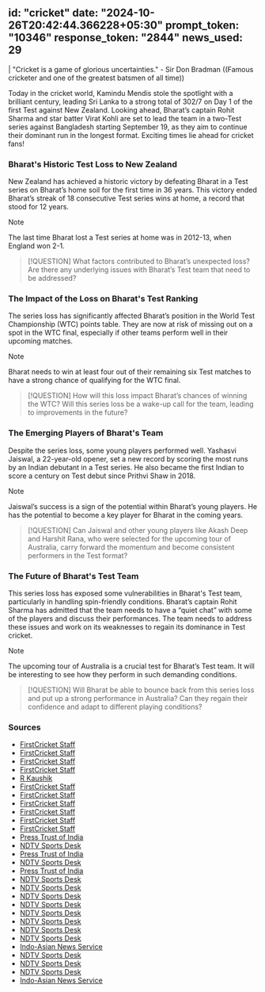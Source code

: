 
id: "cricket"
date: "2024-10-26T20:42:44.366228+05:30"
prompt_token: "10346"
response_token: "2844"
news_used: 29
------
| "Cricket is a game of glorious uncertainties." - Sir Don Bradman ((Famous cricketer and one of the greatest batsmen of all time))

Today in the cricket world,  Kamindu Mendis stole the spotlight with a brilliant century, leading Sri Lanka to a strong total of 302/7 on Day 1 of the first Test against New Zealand. Looking ahead, Bharat’s captain Rohit Sharma and star batter Virat Kohli are set to lead the team in a two-Test series against Bangladesh starting September 19, as they aim to continue their dominant run in the longest format.  Exciting times lie ahead for cricket fans! 

### Bharat's Historic Test Loss to New Zealand

New Zealand has achieved a historic victory by defeating Bharat in a Test series on Bharat’s home soil for the first time in 36 years. This victory ended Bharat’s streak of 18 consecutive Test series wins at home, a record that stood for 12 years.

> [!NOTE] 
> The last time Bharat lost a Test series at home was in 2012-13, when England won 2-1.

> [!QUESTION] 
> What factors contributed to Bharat’s unexpected loss? Are there any underlying issues with Bharat’s Test team that need to be addressed?

### The Impact of the Loss on Bharat's Test Ranking

The series loss has significantly affected Bharat’s position in the World Test Championship (WTC) points table. They are now at risk of missing out on a spot in the WTC final, especially if other teams perform well in their upcoming matches. 

> [!NOTE] 
> Bharat needs to win at least four out of their remaining six Test matches to have a strong chance of qualifying for the WTC final.

> [!QUESTION] 
> How will this loss impact Bharat’s chances of winning the WTC? Will this series loss be a wake-up call for the team, leading to improvements in the future? 

###  The Emerging Players of Bharat's Team

Despite the series loss, some young players performed well. Yashasvi Jaiswal, a 22-year-old opener, set a new record by scoring the most runs by an Indian debutant in a Test series. He also became the first Indian to score a century on Test debut since Prithvi Shaw in 2018.

> [!NOTE]
> Jaiswal’s success is a sign of the potential within Bharat’s young players. He has the potential to become a key player for Bharat in the coming years.

> [!QUESTION] 
> Can Jaiswal and other young players like Akash Deep and Harshit Rana, who were selected for the upcoming tour of Australia,  carry forward the momentum and become consistent performers in the Test format?

### The Future of Bharat's Test Team

This series loss has exposed some vulnerabilities in Bharat's Test team, particularly in handling spin-friendly conditions. Bharat’s captain Rohit Sharma has admitted that the team needs to have a “quiet chat” with some of the players and discuss their performances. The team needs to address these issues and work on its weaknesses to regain its dominance in Test cricket.

> [!NOTE]
>  The upcoming tour of Australia is a crucial test for Bharat’s Test team. It will be interesting to see how they perform in such demanding conditions.

> [!QUESTION]
> Will Bharat be able to bounce back from this series loss and put up a strong performance in Australia? Can they regain their confidence and adapt to different playing conditions? 

### Sources

- [FirstCricket Staff](https://www.firstpost.com/firstcricket/sports-news/india-vs-new-zealand-live-score-2nd-test-day-3-pune-13829317.html)
- [FirstCricket Staff](https://www.firstpost.com/firstcricket/sports-news/india-vs-new-zealand-pune-test-a-look-at-highest-fourth-innings-run-chases-13829334.html)
- [FirstCricket Staff](https://www.firstpost.com/firstcricket/sports-news/jemimah-rodrigues-father-ivan-khar-gymkhana-religious-conversion-meetings-13829316.html)
- [FirstCricket Staff](https://www.firstpost.com/firstcricket/sports-news/ind-a-vs-afg-a-emerging-asia-cup-semi-final-ramandeep-singh-13829288.html)
- [R Kaushik](https://www.firstpost.com/firstcricket/sports-news/ind-vs-nz-timid-and-indecisive-team-india-blown-away-by-competitive-and-committed-new-zealand-as-kiwis-eye-test-history-13829278.html)
- [FirstCricket Staff](https://www.firstpost.com/firstcricket/sports-news/india-squad-for-south-africa-t20-series-maiden-call-up-for-ramandeep-singh-vijaykumar-vyshak-13829275.html)
- [FirstCricket Staff](https://www.firstpost.com/firstcricket/sports-news/india-squad-for-australia-tour-announced-border-gavaskar-trophy-13829263.html)
- [FirstCricket Staff](https://www.firstpost.com/firstcricket/sports-news/india-a-vs-afghanistan-a-live-score-scorecard-updates-streaming-commentary-emerging-asia-cup-al-amerat-cricket-ground-oman-liveblog-13829188.html)
- [FirstCricket Staff](https://www.firstpost.com/firstcricket/sports-news/india-a-vs-afghanistan-a-live-streaming-free-telecast-channel-match-time-date-venue-emerging-asia-cup-2024-13828823.html)
- [FirstCricket Staff](https://www.firstpost.com/firstcricket/sports-news/ind-vs-nz-sunil-gavaskar-furious-over-india-vs-australia-series-chatter-during-new-zealand-matches-at-home-13829165.html)
- [FirstCricket Staff](https://www.firstpost.com/firstcricket/sports-news/ind-vs-nz-santner-reveals-watching-sundar-bowl-helped-him-achieve-success-as-new-zealand-seize-control-of-pune-test-13829163.html)
- [Press Trust of India](https://sports.ndtv.com/india-vs-new-zealand-2024/fired-a-shot-at-india-tom-latham-reveals-strategy-behind-new-zealand-beating-india-6880120)
- [NDTV Sports Desk](https://sports.ndtv.com/india-vs-new-zealand-2024/virat-kohli-cant-control-frustration-after-unlucky-umpires-call-dismissal-vs-new-zealand-does-this-watch-6880262)
- [Press Trust of India](https://sports.ndtv.com/cricket/kkr-star-harshit-rana-celebrates-india-test-call-up-with-4-wicket-haul-for-delhi-in-ranji-trophy-6879685)
- [NDTV Sports Desk](https://sports.ndtv.com/india-vs-new-zealand-2024/for-any-visiting-team-sachin-tendulkars-phenomenal-reaction-after-new-zealand-ends-indias-12-year-streak-6879934)
- [Press Trust of India](https://sports.ndtv.com/india-vs-new-zealand-2024/need-to-chat-with-certain-individuals-rohit-sharma-makes-intentions-clear-after-indias-historic-loss-vs-nz-6879806)
- [NDTV Sports Desk](https://sports.ndtv.com/cricket/first-time-in-92-years-yashasvi-jaiswal-makes-never-done-before-test-record-in-india-vs-new-zealand-2nd-test-6879282)
- [NDTV Sports Desk](https://sports.ndtv.com/cricket/we-failed-to-disappointed-rohit-sharmas-blunt-message-after-indias-collective-failure-vs-nz-6879116)
- [NDTV Sports Desk](https://sports.ndtv.com/india-vs-new-zealand-2024/updated-world-test-championship-points-table-after-indias-series-loss-to-new-zealand-big-blow-for-rohit-sharmas-men-6878340)
- [NDTV Sports Desk](https://sports.ndtv.com/india-vs-new-zealand-2024/how-can-india-qualify-for-world-test-championship-final-after-series-loss-vs-new-zealand-explained-6878954)
- [NDTV Sports Desk](https://sports.ndtv.com/india-vs-new-zealand-2024/india-vs-new-zealand-live-score-2nd-test-match-day-3-today-ind-vs-nz-live-cricket-updates-live-streaming-6874800)
- [NDTV Sports Desk](https://sports.ndtv.com/india-vs-new-zealand-2024/unluckiest-cricketer-ever-virat-kohlis-umpires-call-dismissal-in-pune-test-stuns-everyone-6878689)
- [NDTV Sports Desk](https://sports.ndtv.com/cricket/first-time-since-1995-pakistan-end-nearly-30-year-wait-to-register-incredible-test-feat-after-england-series-win-6878348)
- [NDTV Sports Desk](https://sports.ndtv.com/cricket/exposed-many-faces-ex-pakistan-captain-mohammad-hafeezs-explosive-tweet-as-pakistan-complete-series-turnaround-vs-england-6877924)
- [Indo-Asian News Service](https://sports.ndtv.com/cricket/virat-speaking-about-me-ab-de-villiers-responds-to-kohlis-tribute-after-being-inducted-into-icc-hall-of-fame-6877102)
- [NDTV Sports Desk](https://sports.ndtv.com/india-vs-new-zealand-2024/virat-kohli-mix-up-with-rishabh-pant-deals-india-big-blow-internet-asks-whose-fault-watch-6877943)
- [NDTV Sports Desk](https://sports.ndtv.com/india-vs-new-zealand-2024/india-eye-historic-first-in-pursuit-of-never-seen-before-win-vs-new-zealand-in-pune-test-6876387)
- [NDTV Sports Desk](https://sports.ndtv.com/cricket/pakistan-vs-england-3rd-test-day-3-live-score-updates-scorecard-noman-ali-sajid-khan-joe-root-ben-stokes-6874759)
- [Indo-Asian News Service](https://sports.ndtv.com/cricket/najmul-hossain-shanto-likely-to-step-down-as-bangladesh-captain-after-south-africa-test-series-6877460)

